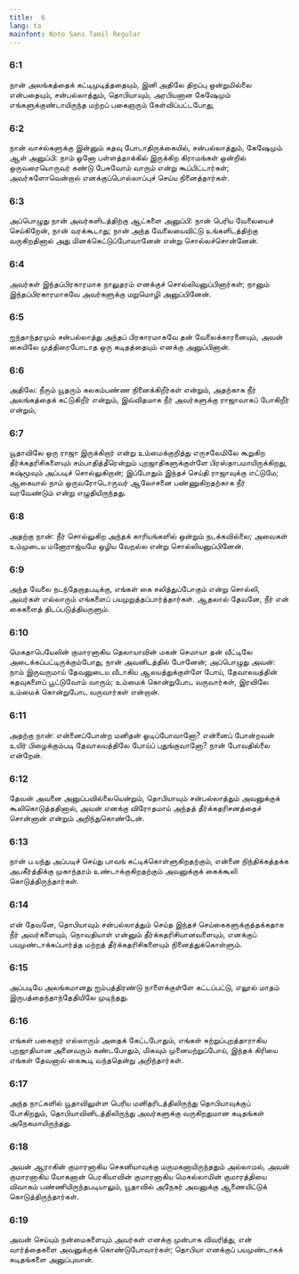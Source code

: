 ```yaml
---
title:  6
lang: ta
mainfont: Noto Sans Tamil Regular
---
```


###  6:1

நான் அலங்கத்தைக் கட்டிமுடித்ததையும், இனி அதிலே திறப்பு ஒன்றுமில்லை என்பதையும், சன்பல்லாத்தும், தொபியாவும், அரபியனான கேஷேமும் எங்களுக்குண்டாயிருந்த மற்றப் பகைஞரும் கேள்விப்பட்டபோது,

###  6:2

நான் வாசல்களுக்கு இன்னும் கதவு போடாதிருக்கையில், சன்பல்லாத்தும், கேஷேமும் ஆள் அனுப்பி: நாம் ஓனோ பள்ளத்தாக்கில் இருக்கிற கிராமங்கள் ஒன்றில் ஒருவரையொருவர் கண்டு பேசுவோம் வாரும் என்று கூப்பிட்டார்கள்; அவர்களோவென்றால் எனக்குப்பொல்லாப்புச் செய்ய நினைத்தார்கள்.

###  6:3

அப்பொழுது நான் அவர்களிடத்திற்கு ஆட்களை அனுப்பி: நான் பெரிய வேலையைச் செய்கிறேன், நான் வரக்கூடாது; நான் அந்த வேலையைவிட்டு உங்களிடத்திற்கு வருகிறதினால் அது மினக்கெட்டுப்போவானேன் என்று சொல்லச்சொன்னேன்.

###  6:4

அவர்கள் இந்தப்பிரகாரமாக நாலுதரம் எனக்குச் சொல்லியனுப்பினார்கள்; நானும் இந்தப்பிரகாரமாகவே அவர்களுக்கு மறுமொழி அனுப்பினேன்.

###  6:5

ஐந்தாந்தரமும் சன்பல்லாத்து அந்தப் பிரகாரமாகவே தன் வேலைக்காரனையும், அவன் கையிலே முத்திரைபோடாத ஒரு கடிதத்தையும் எனக்கு அனுப்பினான்.

###  6:6

அதிலே: நீரும் யூதரும் கலகம்பண்ண நினைக்கிறீர்கள் என்றும், அதற்காக நீர் அலங்கத்தைக் கட்டுகிறீர் என்றும், இவ்விதமாக நீர் அவர்களுக்கு ராஜாவாகப் போகிறீர் என்றும்,

###  6:7

யூதாவிலே ஒரு ராஜா இருக்கிறார் என்று உம்மைக்குறித்து எருசலேமிலே கூறுகிற தீர்க்கதரிசிகளையும் சம்பாதித்தீரென்றும் புறஜாதிகளுக்குள்ளே பிரஸ்தாபமாயிருக்கிறது, கஷ்மூவும் அப்படிச் சொல்லுகிறான்; இப்போதும் இந்தச் செய்தி ராஜாவுக்கு எட்டுமே; ஆகையால் நாம் ஒருவரோடொருவர் ஆலோசனை பண்ணுகிறதற்காக நீர் வரவேண்டும் என்று எழுதியிருந்தது.

###  6:8

அதற்கு நான்: நீர் சொல்லுகிற அந்தக் காரியங்களில் ஒன்றும் நடக்கவில்லை; அவைகள் உம்முடைய மனோராஜ்யமே ஒழிய வேறல்ல என்று சொல்லியனுப்பினேன்.

###  6:9

அந்த வேலை நடந்தேறாதபடிக்கு, எங்கள் கை சலித்துப்போகும் என்று சொல்லி, அவர்கள் எல்லாரும் எங்களைப் பயமுறுத்தப்பார்த்தார்கள். ஆதலால் தேவனே, நீர் என் கைகளைத் திடப்படுத்தியருளும்.

###  6:10

மெகதாபெயேலின் குமாரனாகிய தெலாயாவின் மகன் செமாயா தன் வீட்டிலே அடைக்கப்பட்டிருக்கும்போது, நான் அவனிடத்தில் போனேன்; அப்பொழுது அவன்: நாம் இருவருமாய் தேவனுடைய வீடாகிய ஆலயத்துக்குள்ளே போய், தேவாலயத்தின் கதவுகளைப் பூட்டுவோம் வாரும்; உம்மைக் கொன்றுபோட வருவார்கள், இரவிலே உம்மைக் கொன்றுபோட வருவார்கள் என்றான்.

###  6:11

அதற்கு நான்: என்னைப்போன்ற மனிதன் ஓடிப்போவானோ? என்னைப் போன்றவன் உயிர் பிழைக்கும்படி தேவாலயத்திலே போய்ப் பதுங்குவானோ? நான் போவதில்லை என்றேன்.

###  6:12

தேவன் அவனை அனுப்பவில்லையென்றும், தொபியாவும் சன்பல்லாத்தும் அவனுக்குக் கூலிகொடுத்ததினால், அவன் எனக்கு விரோதமாய் அந்தத் தீர்க்கதரிசனத்தைச் சொன்னான் என்றும் அறிந்துகொண்டேன்.

###  6:13

நான் ப.யந்து அப்படிச் செய்து பாவங் கட்டிக்கொள்ளுகிறதற்கும், என்னை நிந்திக்கத்தக்க அபகீர்த்திக்கு முகாந்தரம் உண்டாக்குகிறதற்கும் அவனுக்குக் கைக்கூலி கொடுத்திருந்தார்கள்.

###  6:14

என் தேவனே, தொபியாவும் சன்பல்லாத்தும் செய்த இந்தச் செய்கைகளுக்குத்தக்கதாக நீர் அவர்களையும், நொவதியாள் என்னும் தீர்க்கதரிசியானவளையும், எனக்குப் பயமுண்டாக்கப்பார்த்த மற்றத் தீர்க்கதரிசிகளையும் நினைத்துக்கொள்ளும்.

###  6:15

அப்படியே அலங்கமானது ஐம்பத்திரண்டு நாளைக்குள்ளே கட்டப்பட்டு, எலூல் மாதம் இருபத்தைந்தாந்தேதியிலே முடிந்தது.

###  6:16

எங்கள் பகைஞர் எல்லாரும் அதைக் கேட்டபோதும், எங்கள் சுற்றுப்புறத்தாராகிய புறஜாதியான அனைவரும் கண்டபோதும், மிகவும் முனையற்றுப்போய், இந்தக் கிரியை எங்கள் தேவனால் கைகூடி வந்ததென்று அறிந்தார்கள்.

###  6:17

அந்த நாட்களில் யூதாவிலுள்ள பெரிய மனிதரிடத்திலிருந்து தொபியாவுக்குப் போகிறதும், தொபியாவினிடத்திலிருந்து அவர்களுக்கு வருகிறதுமான கடிதங்கள் அநேகமாயிருந்தது.

###  6:18

அவன் ஆராகின் குமாரனாகிய செகனியாவுக்கு மருமகனாயிருந்ததும் அல்லாமல், அவன் குமாரனாகிய யோகனான் பெரகியாவின் குமாரனாகிய மெசுல்லாமின் குமாரத்தியை விவாகம் பண்ணியிருந்தபடியாலும், யூதாவில் அநேகர் அவனுக்கு ஆணையிட்டுக் கொடுத்திருந்தார்கள்.

###  6:19

அவன் செய்யும் நன்மைகளையும் அவர்கள் எனக்கு முன்பாக விவரித்து, என் வார்த்தைகளை அவனுக்குக் கொண்டுபோவார்கள்; தொபியா எனக்குப் பயமுண்டாகக் கடிதங்களை அனுப்புவான்.

